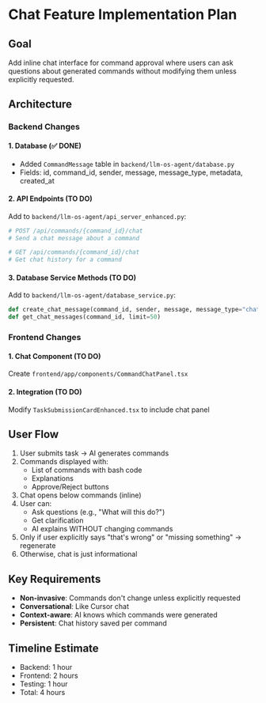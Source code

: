 # Chat Feature Implementation Plan

## Goal
Add inline chat interface for command approval where users can ask questions about generated commands without modifying them unless explicitly requested.

## Architecture

### Backend Changes

#### 1. Database (✅ DONE)
- Added `CommandMessage` table in `backend/llm-os-agent/database.py`
- Fields: id, command_id, sender, message, message_type, metadata, created_at

#### 2. API Endpoints (TO DO)
Add to `backend/llm-os-agent/api_server_enhanced.py`:

```python
# POST /api/commands/{command_id}/chat
# Send a chat message about a command

# GET /api/commands/{command_id}/chat
# Get chat history for a command
```

#### 3. Database Service Methods (TO DO)
Add to `backend/llm-os-agent/database_service.py`:

```python
def create_chat_message(command_id, sender, message, message_type="chat", metadata=None)
def get_chat_messages(command_id, limit=50)
```

### Frontend Changes

#### 1. Chat Component (TO DO)
Create `frontend/app/components/CommandChatPanel.tsx`

#### 2. Integration (TO DO)
Modify `TaskSubmissionCardEnhanced.tsx` to include chat panel

## User Flow

1. User submits task → AI generates commands
2. Commands displayed with:
   - List of commands with bash code
   - Explanations
   - Approve/Reject buttons
3. Chat opens below commands (inline)
4. User can:
   - Ask questions (e.g., "What will this do?")
   - Get clarification
   - AI explains WITHOUT changing commands
5. Only if user explicitly says "that's wrong" or "missing something" → regenerate
6. Otherwise, chat is just informational

## Key Requirements

- **Non-invasive**: Commands don't change unless explicitly requested
- **Conversational**: Like Cursor chat
- **Context-aware**: AI knows which commands were generated
- **Persistent**: Chat history saved per command

## Timeline Estimate
- Backend: 1 hour
- Frontend: 2 hours  
- Testing: 1 hour
- Total: 4 hours
